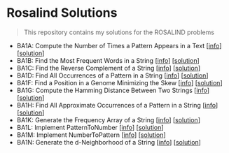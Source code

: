 # Rosalind Solutions

> This repository contains my solutions for the ROSALIND problems
* BA1A: Compute the Number of Times a Pattern Appears in a Text [[info](http://rosalind.info/problems/ba1a/)] [[solution](https://github.com/raulminan/rosalind_solutions/blob/main/exercises/BA1A.py)]
* BA1B: Find the Most Frequent Words in a String [[info](http://rosalind.info/problems/ba1b/)] [[solution](https://github.com/raulminan/rosalind_solutions/blob/main/exercises/BA1B.py)]
* BA1C: Find the Reverse Complement of a String [[info](http://rosalind.info/problems/ba1c/)] [[solution](https://github.com/raulminan/rosalind_solutions/blob/main/exercises/BA1C.py)]
* BA1D: Find All Occurrences of a Pattern in a String [[info](http://rosalind.info/problems/ba1d/)] [[solution](https://github.com/raulminan/rosalind_solutions/blob/main/exercises/BA1D.py)]
* BA1F: Find a Position in a Genome Minimizing the Skew [[info](https://rosalind.info/problems/ba1f/)] [[solution](https://github.com/raulminan/rosalind_solutions/blob/main/exercises/BA1F.py)]
* BA1G: Compute the Hamming Distance Between Two Strings [[info](https://rosalind.info/problems/ba1g/)] [[solution](https://github.com/raulminan/rosalind_solutions/blob/main/exercises/BA1G.py)]
* BA1H: Find All Approximate Occurrences of a Pattern in a String [[info](https://rosalind.info/problems/ba1h/)] [[solution](https://github.com/raulminan/rosalind_solutions/blob/main/exercises/BA1H.py)]
* BA1K: Generate the Frequency Array of a String [[info](http://rosalind.info/problems/ba1k/)] [[solution](https://github.com/raulminan/rosalind_solutions/blob/main/exercises/BA1K.py)]
* BA1L: Implement PatternToNumber [[info](http://rosalind.info/problems/ba1l/)] [[solution](https://github.com/raulminan/rosalind_solutions/blob/main/exercises/BA1L.py)]
* BA1M: Implement NumberToPattern [[info](http://rosalind.info/problems/ba1m/)] [[solution](https://github.com/raulminan/rosalind_solutions/blob/main/exercises/BA1M.py)]
* BA1N: Generate the d-Neighborhood of a String [[info](https://rosalind.info/problems/ba1n/)] [[solution](https://github.com/raulminan/rosalind_solutions/blob/main/exercises/BA1N.py)]